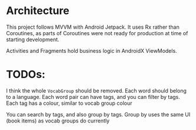 # Architecture

This project follows MVVM with Android Jetpack.
It uses Rx rather than Coroutines,
as parts of Coroutines were not ready for production at time of starting development.

Activities and Fragments hold business logic in AndroidX ViewModels.

# TODOs:

I think the whole `VocabGroup` should be removed. Each word should belong to a language.
Each word pair can have tags, and you can filter by tags.
Each tag has a colour, similar to vocab group colour

You can search by tags, and also group by tags. Group by uses the same UI (book items) as vocab groups do currently
